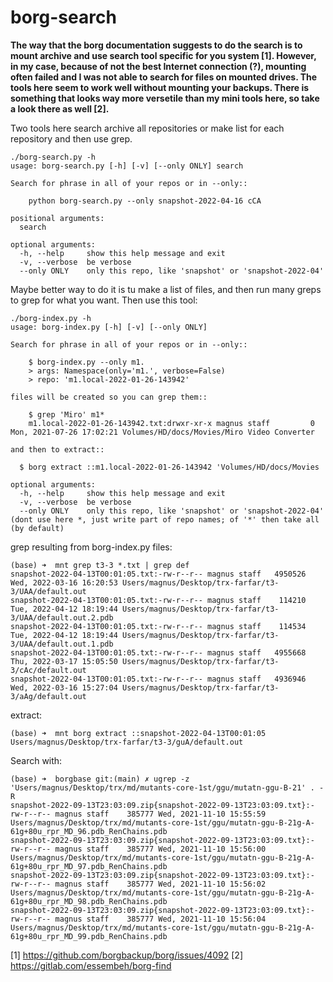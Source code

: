 # borg-search

<b>The way that the borg documentation suggests to do the search is to mount archive and use search tool specific for you system [1]. However, in my case, because of not the best Internet connection (?), mounting often failed and I was not able to search for files on mounted drives. The tools here seem to work well without mounting your backups. There is something that looks way more versetile than my mini tools here, so take a look there as well [2].</b>

Two tools here search archive all repositories or make list for each repository and then use grep.

	./borg-search.py -h
	usage: borg-search.py [-h] [-v] [--only ONLY] search

	Search for phrase in all of your repos or in --only::

		python borg-search.py --only snapshot-2022-04-16 cCA

	positional arguments:
	  search

	optional arguments:
	  -h, --help     show this help message and exit
	  -v, --verbose  be verbose
	  --only ONLY    only this repo, like 'snapshot' or 'snapshot-2022-04'

Maybe better way to do it is tu make a list of files, and then run many greps to grep for what you want. Then use this tool:

	./borg-index.py -h
	usage: borg-index.py [-h] [-v] [--only ONLY]

	Search for phrase in all of your repos or in --only::

		$ borg-index.py --only m1.
		> args: Namespace(only='m1.', verbose=False)
		> repo: 'm1.local-2022-01-26-143942'

	files will be created so you can grep them::

		$ grep 'Miro' m1*
		m1.local-2022-01-26-143942.txt:drwxr-xr-x magnus staff         0 Mon, 2021-07-26 17:02:21 Volumes/HD/docs/Movies/Miro Video Converter

	and then to extract::

	  $ borg extract ::m1.local-2022-01-26-143942 'Volumes/HD/docs/Movies

	optional arguments:
	  -h, --help     show this help message and exit
	  -v, --verbose  be verbose
	  --only ONLY    only this repo, like 'snapshot' or 'snapshot-2022-04' (dont use here *, just write part of repo names; of '*' then take all (by default)
  
grep resulting from borg-index.py files:

	(base) ➜  mnt grep t3-3 *.txt | grep def
	snapshot-2022-04-13T00:01:05.txt:-rw-r--r-- magnus staff   4950526 Wed, 2022-03-16 16:20:53 Users/magnus/Desktop/trx-farfar/t3-3/UAA/default.out
	snapshot-2022-04-13T00:01:05.txt:-rw-r--r-- magnus staff    114210 Tue, 2022-04-12 18:19:44 Users/magnus/Desktop/trx-farfar/t3-3/UAA/default.out.2.pdb
	snapshot-2022-04-13T00:01:05.txt:-rw-r--r-- magnus staff    114534 Tue, 2022-04-12 18:19:44 Users/magnus/Desktop/trx-farfar/t3-3/UAA/default.out.1.pdb
	snapshot-2022-04-13T00:01:05.txt:-rw-r--r-- magnus staff   4955668 Thu, 2022-03-17 15:05:50 Users/magnus/Desktop/trx-farfar/t3-3/cAc/default.out
	snapshot-2022-04-13T00:01:05.txt:-rw-r--r-- magnus staff   4936946 Wed, 2022-03-16 15:27:04 Users/magnus/Desktop/trx-farfar/t3-3/aAg/default.out
	
extract:

	(base) ➜  mnt borg extract ::snapshot-2022-04-13T00:01:05 Users/magnus/Desktop/trx-farfar/t3-3/guA/default.out

Search with:

	(base) ➜  borgbase git:(main) ✗ ugrep -z 'Users/magnus/Desktop/trx/md/mutants-core-1st/ggu/mutatn-ggu-B-21' . -R
	snapshot-2022-09-13T23:03:09.zip{snapshot-2022-09-13T23:03:09.txt}:-rw-r--r-- magnus staff    385777 Wed, 2021-11-10 15:55:59 Users/magnus/Desktop/trx/md/mutants-core-1st/ggu/mutatn-ggu-B-21g-A-61g+80u_rpr_MD_96.pdb_RenChains.pdb
	snapshot-2022-09-13T23:03:09.zip{snapshot-2022-09-13T23:03:09.txt}:-rw-r--r-- magnus staff    385777 Wed, 2021-11-10 15:56:00 Users/magnus/Desktop/trx/md/mutants-core-1st/ggu/mutatn-ggu-B-21g-A-61g+80u_rpr_MD_97.pdb_RenChains.pdb
	snapshot-2022-09-13T23:03:09.zip{snapshot-2022-09-13T23:03:09.txt}:-rw-r--r-- magnus staff    385777 Wed, 2021-11-10 15:56:02 Users/magnus/Desktop/trx/md/mutants-core-1st/ggu/mutatn-ggu-B-21g-A-61g+80u_rpr_MD_98.pdb_RenChains.pdb
	snapshot-2022-09-13T23:03:09.zip{snapshot-2022-09-13T23:03:09.txt}:-rw-r--r-- magnus staff    385777 Wed, 2021-11-10 15:56:04 Users/magnus/Desktop/trx/md/mutants-core-1st/ggu/mutatn-ggu-B-21g-A-61g+80u_rpr_MD_99.pdb_RenChains.pdb




[1] https://github.com/borgbackup/borg/issues/4092
[2] https://gitlab.com/essembeh/borg-find
